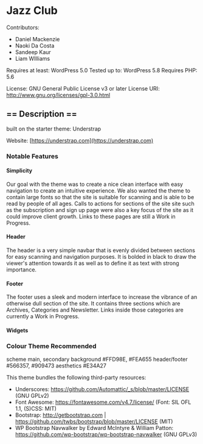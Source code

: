 [//]: # (This page should help a new developer to continue developing your theme. Include)

[//]: # (relevant information about what features your theme has, files that would need editing, design)

[//]: # (decisions, colours, etc. You do not need to produce a serious design document or reproduce basic)

[//]: # (details about WordPress theme development, only what is specific to your theme.)


# Jazz Club

Contributors: 
* Daniel Mackenzie
* Naoki Da Costa 
* Sandeep Kaur
* Liam WIlliams

Requires at least: WordPress 5.0 
Tested up to: WordPress 5.8
Requires PHP: 5.6

License: GNU General Public License v3 or later
License URI: http://www.gnu.org/licenses/gpl-3.0.html

##  == Description ==

built on the starter theme: Understrap  

Website: [https://understrap.com](https://understrap.com)

### Notable Features

#### Simplicity
Our goal with the theme was to create a nice clean interface with easy navigation to create an intuitive experience. We also wanted the theme to contain large fonts so that the site is suitable for scanning and is able to be read by people of all ages.  Calls to actions for sections of the site site such as the subscription and sign up page were also a key focus of the site as it could improve client growth. Links to these pages are still a Work in Progress.

#### Header
The header is a very simple navbar that is evenly divided between sections for easy scanning and navigation purposes. It is bolded in black to draw the viewer's attention towards it as well as to define it as text with strong importance.

#### Footer
The footer uses a sleek and modern interface to increase the vibrance of an otherwise dull section of the site. It contains three sections which are Archives, Categories and Newsletter. Links inside those categories are currently a Work in Progress.

#### Widgets

### Colour Theme Recommended 
scheme main, secondary 
background #FFD98E, #FEA655
header/footer #566357, #909473
aesthetics #E34A27


This theme bundles the following third-party resources:

* Underscores: https://github.com/Automattic/_s/blob/master/LICENSE (GNU GPLv2)
* Font Awesome: https://fontawesome.com/v4.7/license/ (Font: SIL OFL 1.1, (S)CSS: MIT)
* Bootstrap: http://getbootstrap.com | https://github.com/twbs/bootstrap/blob/master/LICENSE (MIT)
* WP Bootstrap Navwalker by Edward McIntyre & William Patton: https://github.com/wp-bootstrap/wp-bootstrap-navwalker (GNU GPLv3)
